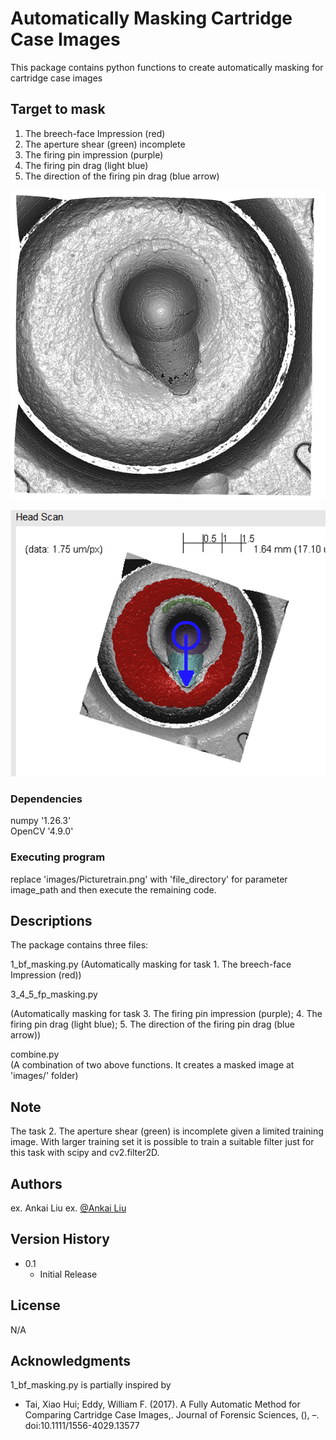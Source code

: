# Automatically Masking Cartridge Case Images

This package contains python functions to create automatically masking for cartridge case images

## Target to mask

1. The breech-face Impression (red)
2. The aperture shear (green) incomplete
3. The firing pin impression (purple)
4. The firing pin drag (light blue)
5. The direction of the firing pin drag (blue arrow)

<img src="https://github.com/lakingz/AutoMasking/blob/master/images/Picturetrain.png" alt="Example original image" /></a>

<img src="https://github.com/lakingz/AutoMasking/blob/master/images/Picture4.png" alt="Example masked image" /></a>
### Dependencies

numpy '1.26.3'   
OpenCV '4.9.0'

### Executing program

replace 'images/Picturetrain.png' with 'file_directory' for parameter image_path and then execute the remaining code.

## Descriptions

The package contains three files:

1_bf_masking.py 
(Automatically masking for task 1. The breech-face Impression (red))

3_4_5_fp_masking.py  

(Automatically masking for task 3. The firing pin impression (purple); 4. The firing pin drag (light blue); 5. The direction of the firing pin drag (blue arrow))

combine.py   
(A combination of two above functions. It creates a masked image at 'images/' folder)

## Note

The task 2. The aperture shear (green) is incomplete given a limited training image. With larger training set it is possible to train a suitable filter just for this task with scipy and cv2.filter2D.  

## Authors

ex. Ankai Liu 
ex. [@Ankai Liu](https://github.com/lakingz/AutoMasking)

## Version History

* 0.1
    * Initial Release

## License

N/A
## Acknowledgments

1_bf_masking.py is partially inspired by
* Tai, Xiao Hui; Eddy, William F. (2017). A Fully Automatic Method for Comparing Cartridge Case Images,. Journal of Forensic Sciences, (), –. doi:10.1111/1556-4029.13577
